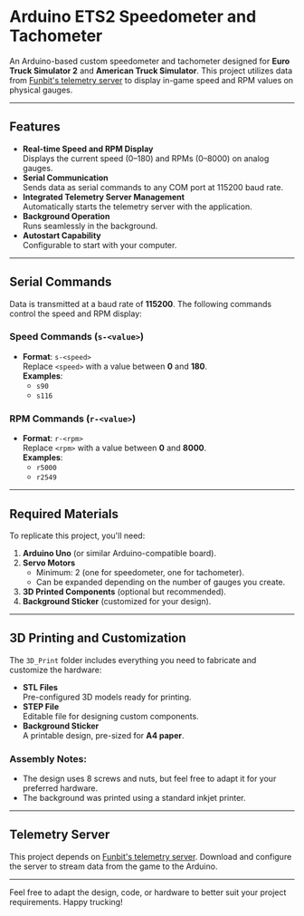# Arduino ETS2 Speedometer and Tachometer

An Arduino-based custom speedometer and tachometer designed for **Euro Truck Simulator 2** and **American Truck Simulator**. This project utilizes data from [Funbit's telemetry server](https://github.com/Funbit/ets2-telemetry-server) to display in-game speed and RPM values on physical gauges.

---

## Features
- **Real-time Speed and RPM Display**  
  Displays the current speed (0–180) and RPMs (0–8000) on analog gauges.  
- **Serial Communication**  
  Sends data as serial commands to any COM port at 115200 baud rate.  
- **Integrated Telemetry Server Management**  
  Automatically starts the telemetry server with the application.  
- **Background Operation**  
  Runs seamlessly in the background.  
- **Autostart Capability**  
  Configurable to start with your computer.

---

## Serial Commands
Data is transmitted at a baud rate of **115200**. The following commands control the speed and RPM display:

### Speed Commands (`s-<value>`)
- **Format**: `s-<speed>`  
  Replace `<speed>` with a value between **0** and **180**.  
  **Examples**:  
  - `s90`  
  - `s116`  

### RPM Commands (`r-<value>`)
- **Format**: `r-<rpm>`  
  Replace `<rpm>` with a value between **0** and **8000**.  
  **Examples**:  
  - `r5000`  
  - `r2549`  

---

## Required Materials
To replicate this project, you'll need:
1. **Arduino Uno** (or similar Arduino-compatible board).  
2. **Servo Motors**  
   - Minimum: 2 (one for speedometer, one for tachometer).  
   - Can be expanded depending on the number of gauges you create.  
3. **3D Printed Components** (optional but recommended).  
4. **Background Sticker** (customized for your design).  

---

## 3D Printing and Customization
The `3D_Print` folder includes everything you need to fabricate and customize the hardware:
- **STL Files**  
  Pre-configured 3D models ready for printing.  
- **STEP File**  
  Editable file for designing custom components.  
- **Background Sticker**  
  A printable design, pre-sized for **A4 paper**.

### Assembly Notes:
- The design uses 8 screws and nuts, but feel free to adapt it for your preferred hardware.  
- The background was printed using a standard inkjet printer.  

---

## Telemetry Server
This project depends on [Funbit's telemetry server](https://github.com/Funbit/ets2-telemetry-server). Download and configure the server to stream data from the game to the Arduino.

---

Feel free to adapt the design, code, or hardware to better suit your project requirements. Happy trucking!
